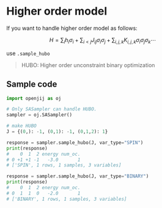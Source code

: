 # Higher order model

If you want to handle higher order model as follows:

 ```math
 H = \sum_{i}h_i\sigma_i + \sum_{i < j} J_{ij} \sigma_i \sigma_j + \sum_{i, j, k} K_{i,j,k} \sigma_i\sigma_j \sigma_k \cdots
 ```

use ``.sample_hubo``

> HUBO: Higher order unconstraint binary optimization

## Sample code
```python
import openjij as oj

# Only SASampler can handle HUBO.
sampler = oj.SASampler()

# make HUBO
J = {(0,): -1, (0,1): -1, (0,1,2): 1}

response = sampler.sample_hubo(J, var_type="SPIN")
print(response)
#    0  1  2 energy num_oc.
# 0 +1 +1 -1   -3.0       1
# ['SPIN', 1 rows, 1 samples, 3 variables]

response = sampler.sample_hubo(J, var_type="BINARY")
print(response)
#    0  1  2 energy num_oc.
# 0  1  1  0   -2.0       1
# ['BINARY', 1 rows, 1 samples, 3 variables]
```
